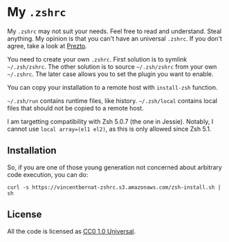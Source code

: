My `.zshrc`
===========

My `.zshrc` may not suit your needs. Feel free to read and
understand. Steal anything. My opinion is that you can't have an
universal `.zshrc`. If you don't agree, take a look at
[Prezto](https://github.com/sorin-ionescu/prezto).

You need to create your own `.zshrc`. First solution is to symlink
`~/.zsh/zshrc`. The other solution is to source `~/.zsh/zshrc` from
your own `~/.zshrc`. The later case allows you to set the plugin you
want to enable.

You can copy your installation to a remote host with `install-zsh`
function.

`~/.zsh/run` contains runtime files, like history. `~/.zsh/local`
contains local files that should not be copied to a remote host.

I am targetting compatibility with Zsh 5.0.7 (the one in Jessie).
Notably, I cannot use `local array=(el1 el2)`, as this is only allowed
since Zsh 5.1.

Installation
------------

So, if you are one of those young generation not concerned about
arbitrary code execution, you can do:

    curl -s https://vincentbernat-zshrc.s3.amazonaws.com/zsh-install.sh | sh

License
-------

All the code is licensed as
[CC0 1.0 Universal](https://creativecommons.org/publicdomain/zero/1.0/legalcode).
